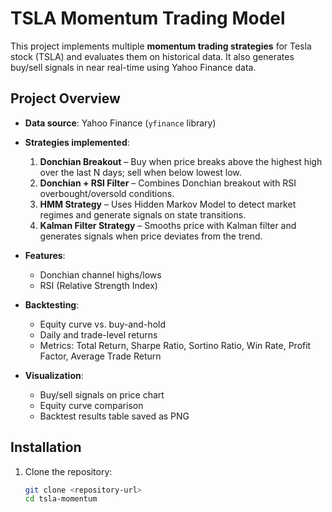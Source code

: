 # TSLA Momentum Trading Model

This project implements multiple **momentum trading strategies** for Tesla stock (TSLA) and evaluates them on historical data. It also generates buy/sell signals in near real-time using Yahoo Finance data.

## Project Overview

- **Data source**: Yahoo Finance (`yfinance` library)
- **Strategies implemented**:
  1. **Donchian Breakout** – Buy when price breaks above the highest high over the last N days; sell when below lowest low.
  2. **Donchian + RSI Filter** – Combines Donchian breakout with RSI overbought/oversold conditions.
  3. **HMM Strategy** – Uses Hidden Markov Model to detect market regimes and generate signals on state transitions.
  4. **Kalman Filter Strategy** – Smooths price with Kalman filter and generates signals when price deviates from the trend.

- **Features**:  
  - Donchian channel highs/lows  
  - RSI (Relative Strength Index)  

- **Backtesting**:
  - Equity curve vs. buy-and-hold
  - Daily and trade-level returns
  - Metrics: Total Return, Sharpe Ratio, Sortino Ratio, Win Rate, Profit Factor, Average Trade Return

- **Visualization**:
  - Buy/sell signals on price chart
  - Equity curve comparison
  - Backtest results table saved as PNG

## Installation

1. Clone the repository:
   ```bash
   git clone <repository-url>
   cd tsla-momentum

